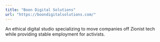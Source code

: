 ```yaml
---
title: "Boon Digital Solutions"
url: "https://boondigitalsolutions.com/"
---
```


An ethical digital studio specializing to move companies off Zionist tech while providing stable employment for activists.
